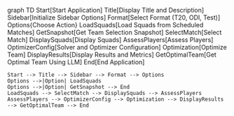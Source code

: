 graph TD
    Start[Start Application]
    Title[Display Title and Description]
    Sidebar[Initialize Sidebar Options]
    Format[Select Format (T20, ODI, Test)]
    Options{Choose Action}
    LoadSquads[Load Squads from Scheduled Matches]
    GetSnapshot[Get Team Selection Snapshot]
    SelectMatch[Select Match]
    DisplaySquads[Display Squads]
    AssessPlayers[Assess Players]
    OptimizerConfig[Solver and Optimizer Configuration]
    Optimization[Optimize Team]
    DisplayResults[Display Results and Metrics]
    GetOptimalTeam[Get Optimal Team Using LLM]
    End[End Application]

    Start --> Title --> Sidebar --> Format --> Options
    Options -->|Option| LoadSquads
    Options -->|Option| GetSnapshot --> End
    LoadSquads --> SelectMatch --> DisplaySquads --> AssessPlayers
    AssessPlayers --> OptimizerConfig --> Optimization --> DisplayResults --> GetOptimalTeam --> End